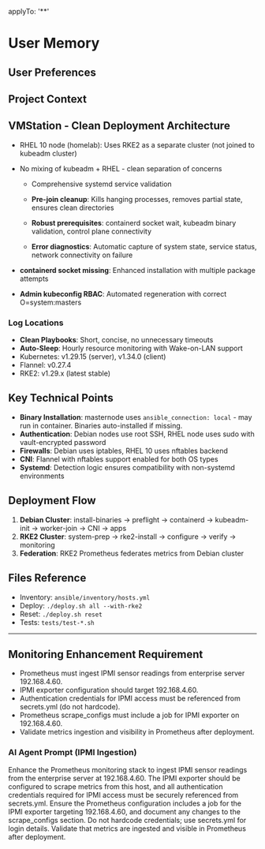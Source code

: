 applyTo: '**'

# User Memory

## User Preferences

## Project Context

## VMStation - Clean Deployment Architecture
- RHEL 10 node (homelab): Uses RKE2 as a separate cluster (not joined to kubeadm cluster)
- No mixing of kubeadm + RHEL - clean separation of concerns
  - Comprehensive systemd service validation

  - **Pre-join cleanup**: Kills hanging processes, removes partial state, ensures clean directories
  - **Robust prerequisites**: containerd socket wait, kubeadm binary validation, control plane connectivity
  - **Error diagnostics**: Automatic capture of system state, service status, network connectivity on failure

- **containerd socket missing**: Enhanced installation with multiple package attempts
- **Admin kubeconfig RBAC**: Automated regeneration with correct O=system:masters

### Log Locations
- **Clean Playbooks**: Short, concise, no unnecessary timeouts
- **Auto-Sleep**: Hourly resource monitoring with Wake-on-LAN support
- Kubernetes: v1.29.15 (server), v1.34.0 (client)
- Flannel: v0.27.4
- RKE2: v1.29.x (latest stable)

## Key Technical Points

- **Binary Installation**: masternode uses `ansible_connection: local` - may run in container. Binaries auto-installed if missing.
- **Authentication**: Debian nodes use root SSH, RHEL node uses sudo with vault-encrypted password
- **Firewalls**: Debian uses iptables, RHEL 10 uses nftables backend
- **CNI**: Flannel with nftables support enabled for both OS types
- **Systemd**: Detection logic ensures compatibility with non-systemd environments

## Deployment Flow

1. **Debian Cluster**: install-binaries → preflight → containerd → kubeadm-init → worker-join → CNI → apps
2. **RKE2 Cluster**: system-prep → rke2-install → configure → verify → monitoring
3. **Federation**: RKE2 Prometheus federates metrics from Debian cluster

## Files Reference

- Inventory: `ansible/inventory/hosts.yml`
- Deploy: `./deploy.sh all --with-rke2`
- Reset: `./deploy.sh reset`  
- Tests: `tests/test-*.sh`

---

## Monitoring Enhancement Requirement

- Prometheus must ingest IPMI sensor readings from enterprise server 192.168.4.60.
- IPMI exporter configuration should target 192.168.4.60.
- Authentication credentials for IPMI access must be referenced from secrets.yml (do not hardcode).
- Prometheus scrape_configs must include a job for IPMI exporter on 192.168.4.60.
- Validate metrics ingestion and visibility in Prometheus after deployment.

### AI Agent Prompt (IPMI Ingestion)

Enhance the Prometheus monitoring stack to ingest IPMI sensor readings from the enterprise server at 192.168.4.60. The IPMI exporter should be configured to scrape metrics from this host, and all authentication credentials required for IPMI access must be securely referenced from secrets.yml. Ensure the Prometheus configuration includes a job for the IPMI exporter targeting 192.168.4.60, and document any changes to the scrape_configs section. Do not hardcode credentials; use secrets.yml for login details. Validate that metrics are ingested and visible in Prometheus after deployment.
